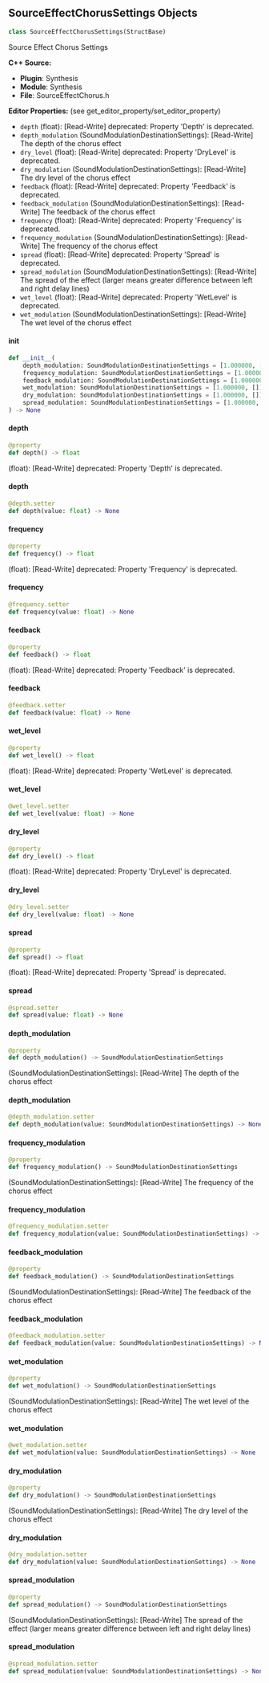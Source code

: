 ## SourceEffectChorusSettings Objects

```python
class SourceEffectChorusSettings(StructBase)
```

Source Effect Chorus Settings

**C++ Source:**

- **Plugin**: Synthesis
- **Module**: Synthesis
- **File**: SourceEffectChorus.h

**Editor Properties:** (see get_editor_property/set_editor_property)

- ``depth`` (float):  [Read-Write]
  deprecated: Property 'Depth' is deprecated.
- ``depth_modulation`` (SoundModulationDestinationSettings):  [Read-Write] The depth of the chorus effect
- ``dry_level`` (float):  [Read-Write]
  deprecated: Property 'DryLevel' is deprecated.
- ``dry_modulation`` (SoundModulationDestinationSettings):  [Read-Write] The dry level of the chorus effect
- ``feedback`` (float):  [Read-Write]
  deprecated: Property 'Feedback' is deprecated.
- ``feedback_modulation`` (SoundModulationDestinationSettings):  [Read-Write] The feedback of the chorus effect
- ``frequency`` (float):  [Read-Write]
  deprecated: Property 'Frequency' is deprecated.
- ``frequency_modulation`` (SoundModulationDestinationSettings):  [Read-Write] The frequency of the chorus effect
- ``spread`` (float):  [Read-Write]
  deprecated: Property 'Spread' is deprecated.
- ``spread_modulation`` (SoundModulationDestinationSettings):  [Read-Write] The spread of the effect (larger means greater difference between left and right delay lines)
- ``wet_level`` (float):  [Read-Write]
  deprecated: Property 'WetLevel' is deprecated.
- ``wet_modulation`` (SoundModulationDestinationSettings):  [Read-Write] The wet level of the chorus effect

<a id="unreal.SourceEffectChorusSettings.__init__"></a>

#### __init__

```python
def __init__(
    depth_modulation: SoundModulationDestinationSettings = [1.000000, []],
    frequency_modulation: SoundModulationDestinationSettings = [1.000000, []],
    feedback_modulation: SoundModulationDestinationSettings = [1.000000, []],
    wet_modulation: SoundModulationDestinationSettings = [1.000000, []],
    dry_modulation: SoundModulationDestinationSettings = [1.000000, []],
    spread_modulation: SoundModulationDestinationSettings = [1.000000, []]
) -> None
```

<a id="unreal.SourceEffectChorusSettings.depth"></a>

#### depth

```python
@property
def depth() -> float
```

(float):  [Read-Write]
deprecated: Property 'Depth' is deprecated.

<a id="unreal.SourceEffectChorusSettings.depth"></a>

#### depth

```python
@depth.setter
def depth(value: float) -> None
```

<a id="unreal.SourceEffectChorusSettings.frequency"></a>

#### frequency

```python
@property
def frequency() -> float
```

(float):  [Read-Write]
deprecated: Property 'Frequency' is deprecated.

<a id="unreal.SourceEffectChorusSettings.frequency"></a>

#### frequency

```python
@frequency.setter
def frequency(value: float) -> None
```

<a id="unreal.SourceEffectChorusSettings.feedback"></a>

#### feedback

```python
@property
def feedback() -> float
```

(float):  [Read-Write]
deprecated: Property 'Feedback' is deprecated.

<a id="unreal.SourceEffectChorusSettings.feedback"></a>

#### feedback

```python
@feedback.setter
def feedback(value: float) -> None
```

<a id="unreal.SourceEffectChorusSettings.wet_level"></a>

#### wet_level

```python
@property
def wet_level() -> float
```

(float):  [Read-Write]
deprecated: Property 'WetLevel' is deprecated.

<a id="unreal.SourceEffectChorusSettings.wet_level"></a>

#### wet_level

```python
@wet_level.setter
def wet_level(value: float) -> None
```

<a id="unreal.SourceEffectChorusSettings.dry_level"></a>

#### dry_level

```python
@property
def dry_level() -> float
```

(float):  [Read-Write]
deprecated: Property 'DryLevel' is deprecated.

<a id="unreal.SourceEffectChorusSettings.dry_level"></a>

#### dry_level

```python
@dry_level.setter
def dry_level(value: float) -> None
```

<a id="unreal.SourceEffectChorusSettings.spread"></a>

#### spread

```python
@property
def spread() -> float
```

(float):  [Read-Write]
deprecated: Property 'Spread' is deprecated.

<a id="unreal.SourceEffectChorusSettings.spread"></a>

#### spread

```python
@spread.setter
def spread(value: float) -> None
```

<a id="unreal.SourceEffectChorusSettings.depth_modulation"></a>

#### depth_modulation

```python
@property
def depth_modulation() -> SoundModulationDestinationSettings
```

(SoundModulationDestinationSettings):  [Read-Write] The depth of the chorus effect

<a id="unreal.SourceEffectChorusSettings.depth_modulation"></a>

#### depth_modulation

```python
@depth_modulation.setter
def depth_modulation(value: SoundModulationDestinationSettings) -> None
```

<a id="unreal.SourceEffectChorusSettings.frequency_modulation"></a>

#### frequency_modulation

```python
@property
def frequency_modulation() -> SoundModulationDestinationSettings
```

(SoundModulationDestinationSettings):  [Read-Write] The frequency of the chorus effect

<a id="unreal.SourceEffectChorusSettings.frequency_modulation"></a>

#### frequency_modulation

```python
@frequency_modulation.setter
def frequency_modulation(value: SoundModulationDestinationSettings) -> None
```

<a id="unreal.SourceEffectChorusSettings.feedback_modulation"></a>

#### feedback_modulation

```python
@property
def feedback_modulation() -> SoundModulationDestinationSettings
```

(SoundModulationDestinationSettings):  [Read-Write] The feedback of the chorus effect

<a id="unreal.SourceEffectChorusSettings.feedback_modulation"></a>

#### feedback_modulation

```python
@feedback_modulation.setter
def feedback_modulation(value: SoundModulationDestinationSettings) -> None
```

<a id="unreal.SourceEffectChorusSettings.wet_modulation"></a>

#### wet_modulation

```python
@property
def wet_modulation() -> SoundModulationDestinationSettings
```

(SoundModulationDestinationSettings):  [Read-Write] The wet level of the chorus effect

<a id="unreal.SourceEffectChorusSettings.wet_modulation"></a>

#### wet_modulation

```python
@wet_modulation.setter
def wet_modulation(value: SoundModulationDestinationSettings) -> None
```

<a id="unreal.SourceEffectChorusSettings.dry_modulation"></a>

#### dry_modulation

```python
@property
def dry_modulation() -> SoundModulationDestinationSettings
```

(SoundModulationDestinationSettings):  [Read-Write] The dry level of the chorus effect

<a id="unreal.SourceEffectChorusSettings.dry_modulation"></a>

#### dry_modulation

```python
@dry_modulation.setter
def dry_modulation(value: SoundModulationDestinationSettings) -> None
```

<a id="unreal.SourceEffectChorusSettings.spread_modulation"></a>

#### spread_modulation

```python
@property
def spread_modulation() -> SoundModulationDestinationSettings
```

(SoundModulationDestinationSettings):  [Read-Write] The spread of the effect (larger means greater difference between left and right delay lines)

<a id="unreal.SourceEffectChorusSettings.spread_modulation"></a>

#### spread_modulation

```python
@spread_modulation.setter
def spread_modulation(value: SoundModulationDestinationSettings) -> None
```

<a id="unreal.SourceEffectConvolutionReverbSettings"></a>